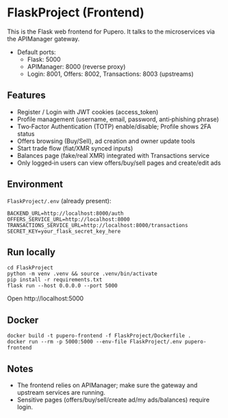 # FlaskProject (Frontend)

This is the Flask web frontend for Pupero. It talks to the microservices via the APIManager gateway.

- Default ports:
  - Flask: 5000
  - APIManager: 8000 (reverse proxy)
  - Login: 8001, Offers: 8002, Transactions: 8003 (upstreams)

## Features
- Register / Login with JWT cookies (access_token)
- Profile management (username, email, password, anti‑phishing phrase)
- Two‑Factor Authentication (TOTP) enable/disable; Profile shows 2FA status
- Offers browsing (Buy/Sell), ad creation and owner update tools
- Start trade flow (fiat/XMR synced inputs)
- Balances page (fake/real XMR) integrated with Transactions service
- Only logged‑in users can view offers/buy/sell pages and create/edit ads

## Environment
`FlaskProject/.env` (already present):
```
BACKEND_URL=http://localhost:8000/auth
OFFERS_SERVICE_URL=http://localhost:8000
TRANSACTIONS_SERVICE_URL=http://localhost:8000/transactions
SECRET_KEY=your_flask_secret_key_here
```

## Run locally
```
cd FlaskProject
python -m venv .venv && source .venv/bin/activate
pip install -r requirements.txt
flask run --host 0.0.0.0 --port 5000
```

Open http://localhost:5000

## Docker
```
docker build -t pupero-frontend -f FlaskProject/Dockerfile .
docker run --rm -p 5000:5000 --env-file FlaskProject/.env pupero-frontend
```

## Notes
- The frontend relies on APIManager; make sure the gateway and upstream services are running.
- Sensitive pages (offers/buy/sell/create ad/my ads/balances) require login.
